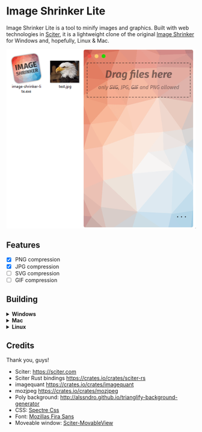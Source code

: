 # Image Shrinker Lite

Image Shrinker Lite is a tool to minify images and graphics. Built with web technologies in [Sciter](https://sciter.com), it is a lightweight clone of the original [Image Shrinker](https://github.com/stefansl/image-shrinker) for Windows and, hopefully, Linux & Mac.

![preview](preview.gif)


## Features 

- [x] PNG compression
- [x] JPG compression
- [ ] SVG compression
- [ ] GIF compression
  
## Building 

<details>
  <summary><b>Windows</b></summary>

1. Install [Rust](https://www.rust-lang.org/tools/install).

2. Download[packfolder.exe](https://github.com/c-smile/sciter-sdk/blob/master/bin.win/packfolder.exe).

3. Add it to your `PATH`.
  
4. Download [sciter.dll](https://github.com/c-smile/sciter-sdk/blob/master/bin.win).

5. Add it to your `PATH`.  Or, place it in this folder.
   
6. Run `cargo run` to build and execute from the command line.  Or, `cargo build --release` to create an optimized executable in `target/release`.
</details>

<details>
  <summary><b>Mac</b></summary>

  Pending ...
</details>

<details>
  <summary><b>Linux</b></summary>

  Pending ...
</details>

## Credits
Thank you, guys!
* Sciter: <https://sciter.com>
* Sciter Rust bindings <https://crates.io/crates/sciter-rs>
* imagequant <https://crates.io/crates/imagequant>
* mozjpeg <https://crates.io/crates/mozjpeg>
* Poly background: <http://alssndro.github.io/trianglify-background-generator>
* CSS: [Spectre Css](https://picturepan2.github.io/spectre/)
* Font: [Mozillas Fira Sans](https://github.com/mozilla/Fira)
* Moveable window: [Sciter-MovableView](https://github.com/MustafaHi/Sciter-MovableView)